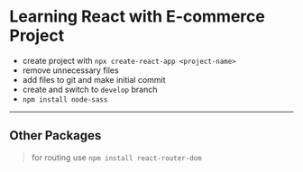 # Learning React with E-commerce Project

* create project with `npx create-react-app <project-name>`
* remove unnecessary files
* add files to git and make initial commit
* create and switch to `develop` branch
* `npm install node-sass`

----
## Other Packages
> for routing use `npm install react-router-dom`
